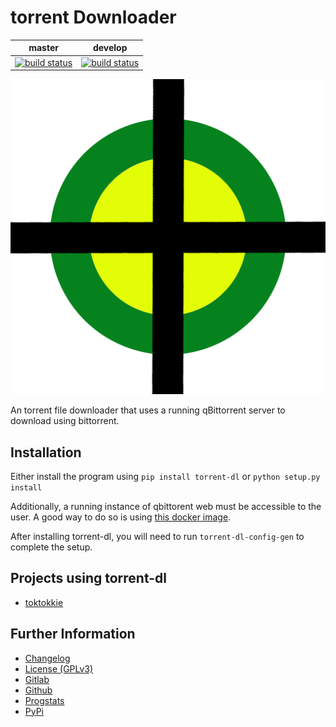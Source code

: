 # torrent Downloader

|master|develop|
|:---:|:---:|
|[![build status](https://gitlab.namibsun.net/namibsun/python/torrent-dl/badges/master/build.svg)](https://gitlab.namibsun.net/namibsun/python/torrent-dl/commits/master)|[![build status](https://gitlab.namibsun.net/namibsun/python/torrent-dl/badges/develop/build.svg)](https://gitlab.namibsun.net/namibsun/python/torrent-dl/commits/develop)|

![Logo](resources/logo/logo-readme.png)

An torrent file downloader that uses a running qBittorrent server to download
using bittorrent.

## Installation

Either install the program using `pip install torrent-dl` or `python setup.py install`

Additionally, a running instance of qbittorent web must be accessible to the user.
A good way to do so is using
[this docker image](https://hub.docker.com/r/linuxserver/qbittorrent).

After installing torrent-dl, you will need to run ```torrent-dl-config-gen```
to complete the setup.

## Projects using torrent-dl

* [toktokkie](https://gitlab.namibsun.net/namibsun/python/toktokkie)
   
## Further Information

* [Changelog](CHANGELOG)
* [License (GPLv3)](LICENSE)
* [Gitlab](https://gitlab.namibsun.net/namibsun/python/torrent-dl)
* [Github](https://github.com/namboy94/torrent-dl)
* [Progstats](https://progstats.namibsun.net/projects/torrent-dl)
* [PyPi](https://pypi.org/project/torrent-dl)
